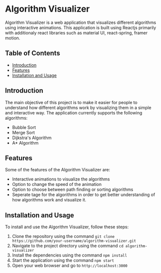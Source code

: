 # Algorithm Visualizer

Algorithm Visualizer is a web application that visualizes different algorithms using interactive animations. This application is built using Reactjs primarily with additionaly react libraries such as material UI, react-spring, framer motion.

## Table of Contents

- [Introduction](#introduction)
- [Features](#features)
- [Installation and Usage](#installation-and-usage)

## Introduction

The main objective of this project is to make it easier for people to understand how different algorithms work by visualizing them in a simple and interactive way. The application currently supports the following algorithms:

- Bubble Sort
- Merge Sort
- Dijkstra's Algorithm
- A* Algorithm


## Features

Some of the features of the Algorithm Visualizer are:

- Interactive animations to visualize the algorithms
- Option to change the speed of the animation
- Option to choose between path finding or sorting algorithms
- Seperate tage for the algorithms in order to get better understanding of how algorithms work and visualize it. 

## Installation and Usage

To install and use the Algorithm Visualizer, follow these steps:

1. Clone the repository using the command `git clone https://github.com/your-username/algorithm-visualizer.git`
2. Navigate to the project directory using the command `cd algorithm-visualizer`
3. Install the dependencies using the command `npm install`
4. Start the application using the command `npm start`
5. Open your web browser and go to `http://localhost:3000`

